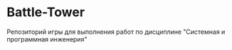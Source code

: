 # Battle-Tower
Репозиторий игры для выполнения работ по дисциплине "Системная и программная инженерия"
